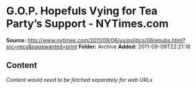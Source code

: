 # G.O.P. Hopefuls Vying for Tea Party’s Support - NYTimes.com

**Source:** http://www.nytimes.com/2011/09/06/us/politics/06repubs.html?src=recg&pagewanted=print
**Folder:** Archive
**Added:** 2011-09-09T22:21:18




## Content
*Content would need to be fetched separately for web URLs*
